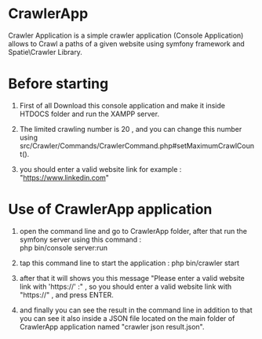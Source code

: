 # CrawlerApp
Crawler Application is a simple crawler application (Console Application) allows to Crawl a paths of a given website using symfony framework and Spatie\Crawler Library.

# Before starting
1) First of all Download this console application and make it inside HTDOCS folder and run the XAMPP server.

2) The limited crawling number is 20 , and you can change this number using src/Crawler/Commands/CrawlerCommand.php#setMaximumCrawlCount().

3) you should enter a valid website link for example : "https://www.linkedin.com"

# Use of CrawlerApp application
1) open the command line and go to CrawlerApp folder, after that run the symfony server using this command :             
php bin/console server:run

2) tap this command line to start the application : php bin/crawler start

3) after that it will shows you this message "Please enter a valid website link with 'https://' :" , so you should enter a valid website link with "https://" , and press ENTER.

4) and finally you can see the result in the command line in addition to that you can see it also inside a JSON file located on the main folder of CrawlerApp application named "crawler json result.json".
